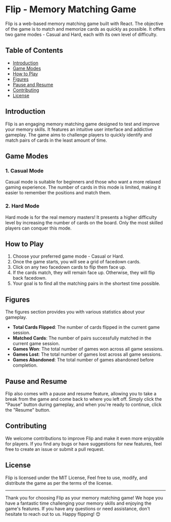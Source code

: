 # Flip - Memory Matching Game

Flip is a web-based memory matching game built with React. The objective of the game is to match and memorize cards as quickly as possible. It offers two game modes - Casual and Hard, each with its own level of difficulty.

## Table of Contents

- [Introduction](#introduction)
- [Game Modes](#game-modes)
- [How to Play](#how-to-play)
- [Figures](#figures)
- [Pause and Resume](#pause-and-resume)
- [Contributing](#contributing)
- [License](#license)

## Introduction

Flip is an engaging memory matching game designed to test and improve your memory skills. It features an intuitive user interface and addictive gameplay. The game aims to challenge players to quickly identify and match pairs of cards in the least amount of time.

## Game Modes

### 1. Casual Mode

Casual mode is suitable for beginners and those who want a more relaxed gaming experience. The number of cards in this mode is limited, making it easier to remember the positions and match them.

### 2. Hard Mode

Hard mode is for the real memory masters! It presents a higher difficulty level by increasing the number of cards on the board. Only the most skilled players can conquer this mode.


## How to Play

1. Choose your preferred game mode - Casual or Hard.
2. Once the game starts, you will see a grid of facedown cards.
3. Click on any two facedown cards to flip them face up.
4. If the cards match, they will remain face up. Otherwise, they will flip back facedown.
5. Your goal is to find all the matching pairs in the shortest time possible.

## Figures

The figures section provides you with various statistics about your gameplay.

- **Total Cards Flipped**: The number of cards flipped in the current game session.
- **Matched Cards**: The number of pairs successfully matched in the current game session.
- **Games Won**: The total number of games won across all game sessions.
- **Games Lost**: The total number of games lost across all game sessions.
- **Games Abandoned**: The total number of games abandoned before completion.

## Pause and Resume

Flip also comes with a pause and resume feature, allowing you to take a break from the game and come back to where you left off. Simply click the "Pause" button during gameplay, and when you're ready to continue, click the "Resume" button.

## Contributing

We welcome contributions to improve Flip and make it even more enjoyable for players. If you find any bugs or have suggestions for new features, feel free to create an issue or submit a pull request.

## License

Flip is licensed under the MIT License, Feel free to use, modify, and distribute the game as per the terms of the license.

---

Thank you for choosing Flip as your memory matching game! We hope you have a fantastic time challenging your memory skills and enjoying the game's features. If you have any questions or need assistance, don't hesitate to reach out to us. Happy flipping! 😊
